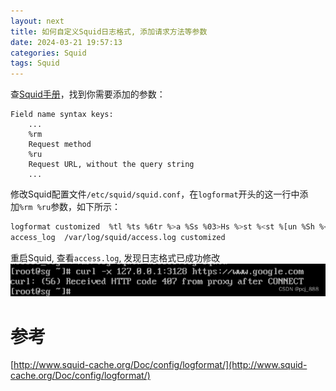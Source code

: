 ```yaml
---
layout: next
title: 如何自定义Squid日志格式, 添加请求方法等参数
date: 2024-03-21 19:57:13
categories: Squid
tags: Squid
---
```


查[Squid手册](http://www.squid-cache.org/Doc/config/logformat/)，找到你需要添加的参数：
```
Field name syntax keys:
	...
	%rm
	Request method
	%ru
	Request URL, without the query string
	...
```

修改Squid配置文件`/etc/squid/squid.conf`，在`logformat`开头的这一行中添加`%rm %ru`参数，如下所示：
```bash
logformat customized  %tl %ts %6tr %>a %Ss %03>Hs %>st %<st %[un %Sh %<A %mt "%{User-Agent}>h" %03<Hs "%rm %ru HTTP/%rv" %err_code
access_log  /var/log/squid/access.log customized
```
<!-- more -->

重启Squid, 查看`access.log`, 发现日志格式已成功修改
![](image1.png)
# 参考
[http://www.squid-cache.org/Doc/config/logformat/](http://www.squid-cache.org/Doc/config/logformat/)

